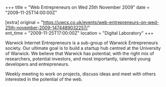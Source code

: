 +++
title = "Web Entrepreneurs on Wed 25th November 2009"
date = "2009-11-25T14:00:00Z"

[extra]
original = "https://uwcs.co.uk/events/web-entrepreneurs-on-wed-25th-november-2009-1474489032257/"    
ent_time = "2009-11-25T17:00:00Z"
location = "Digital Laboratory"
+++

Warwick Internet Entrepreneurs is a sub-group of Warwick Entrepreneurs society. Our ultimate goal is to build a startup hub centred at the University of Warwick. We believe that Warwick has potential; with the right mix of researchers, potential investors, and most importantly, talented young developers and entrepreneurs.

Weekly meeting to work on projects, discuss ideas and meet with others interested in the potential of the web.

